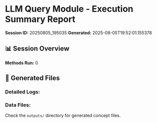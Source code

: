 # LLM Query Module - Execution Summary Report

**Session ID:** 20250805_195035
**Generated:** 2025-08-05T19:52:01.155378

## 📊 Session Overview

**Methods Run:** 0

## 📁 Generated Files

### Detailed Logs:

### Data Files:
Check the `outputs/` directory for generated concept files.

